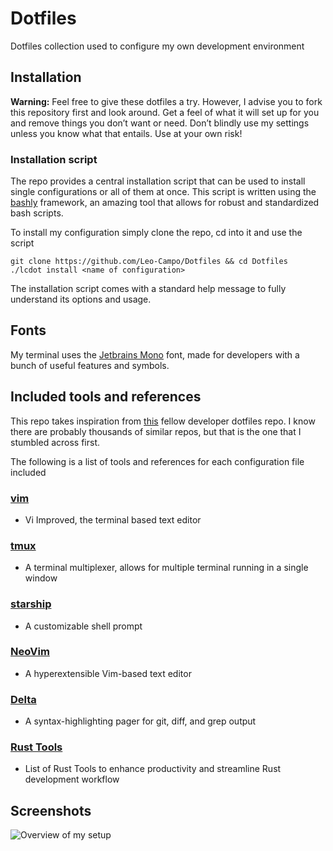 # Dotfiles

Dotfiles collection used to configure my own development environment

## Installation

**Warning:** Feel free to give these dotfiles a try. However, I advise you to
fork this repository first and look around. Get a feel of what it will set up
for you and remove things you don’t want or need. Don’t blindly use my settings
unless you know what that entails. Use at your own risk!

### Installation script

The repo provides a central installation script that can be used to install
single configurations or all of them at once. This script is written using the
[bashly](https://bashly.dannyb.co/) framework, an amazing tool that allows for
robust and standardized bash scripts.

To install my configuration simply clone the repo, cd into it and use the script

```shell
git clone https://github.com/Leo-Campo/Dotfiles && cd Dotfiles
./lcdot install <name of configuration>
```

The installation script comes with a standard help message to fully understand
its options and usage.

## Fonts

My terminal uses the [Jetbrains Mono](https://www.jetbrains.com/lp/mono/) font,
made for developers with a bunch of useful features and symbols.

## Included tools and references

This repo takes inspiration from [this](https://github.com/benmatselby/dotfiles)
fellow developer dotfiles repo. I know there are probably thousands of similar
repos, but that is the one that I stumbled across first.

The following is a list of tools and references for each configuration file
included

### [vim](https://github.com/vim/vim)

- Vi Improved, the terminal based text editor

### [tmux](https://github.com/tmux/tmux)

- A terminal multiplexer, allows for multiple terminal running in a single
  window

### [starship](https://github.com/starship/starship)

- A customizable shell prompt

### [NeoVim](https://github.com/neovim/neovim)

- A hyperextensible Vim-based text editor

### [Delta](https://github.com/dandavison/delta)

- A syntax-highlighting pager for git, diff, and grep output

### [Rust Tools](https://github.com/Leo-Campo/Dotfiles/tree/main/rust-tools#readme)

- List of Rust Tools to enhance productivity and streamline Rust development
  workflow

## Screenshots

![Overview of my setup](/../screenshots/images/OverviewSetup.png?raw=true "Setup Overview")
